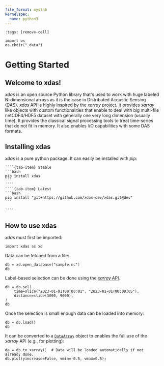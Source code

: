 ```yaml
---
file_format: mystnb
kernelspec:
  name: python3
---
```


```{code-cell}
:tags: [remove-cell]

import os
os.chdir("_data")
```

# Getting Started   

## Welcome to xdas!

*xdas* is an open source Python library that's used to work with huge labeled
N-dimensional arrays as it is the case in Distributed Acoustic Sensing (DAS). *xdas* API
is highly inspired by the *xarray* project. It provides *xarray* like objects with custom
functionalities that enable to deal with big multi-file netCDF4/HDF5 dataset with
generally one very long dimension (usually time). It provides the classical signal
processing tools to treat time-series that do not fit in memory. It also enables I/O
capabilities with some DAS formats.

## Installing xdas

*xdas* is a pure python package. It can easily be installed with *pip*:

`````{tab-set}
````{tab-item} Stable
```bash
pip install xdas
```
````
````{tab-item} Latest
```bash
pip install "git+https://github.com/xdas-dev/xdas.git@dev"
```

````
`````

## How to use xdas

*xdas* must first be imported:

```{code-cell}
import xdas as xd
```

Data can be fetched from a file:

```{code-cell} 
db = xd.open_database("sample.nc")
db
```

Label-based selection can be done using the [*xarray* API][xarray API].

```{code-cell}
db = db.sel(
    time=slice("2023-01-01T00:00:01", "2023-01-01T00:00:05"),
    distance=slice(1000, 9000),
)
db
```

Once the selection is small enough data can be loaded into memory:

```{code-cell}
db = db.load()
db
```

It can be converted to a [`DataArray`][DataArray] object to enables the full use of the 
*xarray* API (e.g., for plotting):

```{code-cell}
da = db.to_xarray()  # Data will be loaded automatically if not already done.
db.plot(yincrease=False, vmin=-0.5, vmax=0.5);
```

[xarray API]: <https://docs.xarray.dev/en/stable/user-guide/indexing.html>
[DataArray]: <https://docs.xarray.dev/en/stable/generated/xarray.DataArray.html#xarray.DataArray>